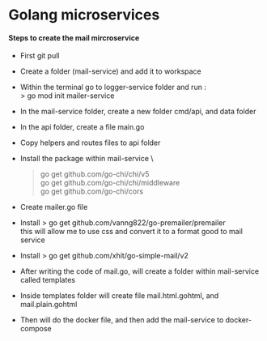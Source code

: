 # Golang microservices


#### Steps to create the mail mircroservice
- First git pull
- Create a folder (mail-service) and add it to workspace
- Within the terminal go to logger-service folder and run : \
      > go mod init mailer-service
- In the mail-service folder, create a new folder cmd/api, and data folder
- In the api folder, create a file main.go
- Copy helpers and routes files to api folder
- Install the package within mail-service \
	> go get github.com/go-chi/chi/v5 \
	> go get github.com/go-chi/chi/middleware \
	> go get github.com/go-chi/cors

- Create mailer.go file
- Install > go get github.com/vanng822/go-premailer/premailer \
  this will allow me to use css and convert it to a format good to mail service
- Install > go get github.com/xhit/go-simple-mail/v2
- After writing the code of mail.go, will create a folder within mail-service called templates
- Inside templates folder will create file mail.html.gohtml, and mail.plain.gohtml
- Then will do the docker file, and then add the mail-service to docker-compose
